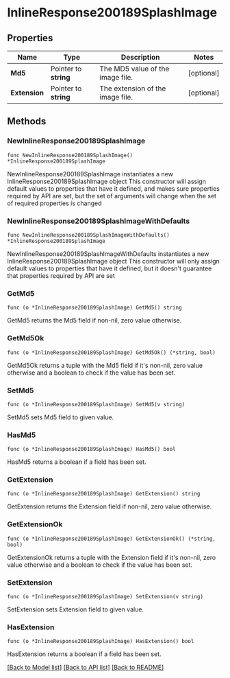 # InlineResponse200189SplashImage

## Properties

Name | Type | Description | Notes
------------ | ------------- | ------------- | -------------
**Md5** | Pointer to **string** | The MD5 value of the image file. | [optional] 
**Extension** | Pointer to **string** | The extension of the image file. | [optional] 

## Methods

### NewInlineResponse200189SplashImage

`func NewInlineResponse200189SplashImage() *InlineResponse200189SplashImage`

NewInlineResponse200189SplashImage instantiates a new InlineResponse200189SplashImage object
This constructor will assign default values to properties that have it defined,
and makes sure properties required by API are set, but the set of arguments
will change when the set of required properties is changed

### NewInlineResponse200189SplashImageWithDefaults

`func NewInlineResponse200189SplashImageWithDefaults() *InlineResponse200189SplashImage`

NewInlineResponse200189SplashImageWithDefaults instantiates a new InlineResponse200189SplashImage object
This constructor will only assign default values to properties that have it defined,
but it doesn't guarantee that properties required by API are set

### GetMd5

`func (o *InlineResponse200189SplashImage) GetMd5() string`

GetMd5 returns the Md5 field if non-nil, zero value otherwise.

### GetMd5Ok

`func (o *InlineResponse200189SplashImage) GetMd5Ok() (*string, bool)`

GetMd5Ok returns a tuple with the Md5 field if it's non-nil, zero value otherwise
and a boolean to check if the value has been set.

### SetMd5

`func (o *InlineResponse200189SplashImage) SetMd5(v string)`

SetMd5 sets Md5 field to given value.

### HasMd5

`func (o *InlineResponse200189SplashImage) HasMd5() bool`

HasMd5 returns a boolean if a field has been set.

### GetExtension

`func (o *InlineResponse200189SplashImage) GetExtension() string`

GetExtension returns the Extension field if non-nil, zero value otherwise.

### GetExtensionOk

`func (o *InlineResponse200189SplashImage) GetExtensionOk() (*string, bool)`

GetExtensionOk returns a tuple with the Extension field if it's non-nil, zero value otherwise
and a boolean to check if the value has been set.

### SetExtension

`func (o *InlineResponse200189SplashImage) SetExtension(v string)`

SetExtension sets Extension field to given value.

### HasExtension

`func (o *InlineResponse200189SplashImage) HasExtension() bool`

HasExtension returns a boolean if a field has been set.


[[Back to Model list]](../README.md#documentation-for-models) [[Back to API list]](../README.md#documentation-for-api-endpoints) [[Back to README]](../README.md)


